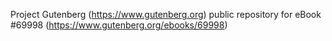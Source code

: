 Project Gutenberg (https://www.gutenberg.org) public repository for
eBook #69998 (https://www.gutenberg.org/ebooks/69998)
